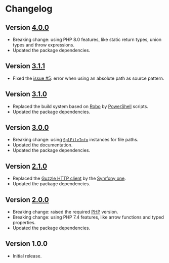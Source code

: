 # Changelog

## Version [4.0.0](https://github.com/cedx/robo-php-minify/compare/v3.1.1...v4.0.0)
- Breaking change: using PHP 8.0 features, like static return types, union types and throw expressions.
- Updated the package dependencies.

## Version [3.1.1](https://github.com/cedx/robo-php-minify/compare/v3.1.0...v3.1.1)
- Fixed the [issue #5](https://github.com/cedx/robo-php-minify/issues/5): error when using an absolute path as source pattern.

## Version [3.1.0](https://github.com/cedx/robo-php-minify/compare/v3.0.0...v3.1.0)
- Replaced the build system based on [Robo](https://robo.li) by [PowerShell](https://docs.microsoft.com/en-us/powershell) scripts.
- Updated the package dependencies.

## Version [3.0.0](https://github.com/cedx/robo-php-minify/compare/v2.1.0...v3.0.0)
- Breaking change: using [`SplFileInfo`](https://www.php.net/manual/en/class.splfileinfo.php) instances for file paths.
- Updated the documentation.
- Updated the package dependencies.

## Version [2.1.0](https://github.com/cedx/robo-php-minify/compare/v2.0.0...v2.1.0)
- Replaced the [Guzzle HTTP client](http://docs.guzzlephp.org) by the [Symfony one](https://symfony.com/doc/current/components/http_client.html).
- Updated the package dependencies.

## Version [2.0.0](https://github.com/cedx/robo-php-minify/compare/v1.0.0...v2.0.0)
- Breaking change: raised the required [PHP](https://www.php.net) version.
- Breaking change: using PHP 7.4 features, like arrow functions and typed properties.
- Updated the package dependencies.

## Version 1.0.0
- Initial release.
